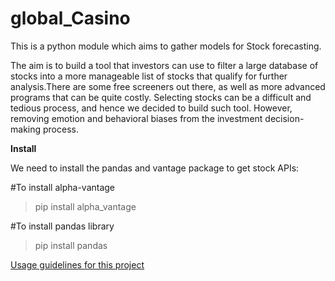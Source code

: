 # global_Casino
This is a python module which aims to gather models for Stock forecasting.

The aim is to build a tool that investors can use to filter a large database of stocks into a more manageable list of stocks that qualify for further analysis.There are some free screeners out there, as well as more advanced programs that can be quite costly. Selecting stocks can be a difficult and tedious process, and hence we decided to build such tool. 
However, removing emotion and behavioral biases from the investment decision-making process.

**Install**

We need to install the pandas and vantage package to get stock APIs:

  #To install alpha-vantage
  >pip install alpha_vantage                                     
  
  #To install pandas library
  >pip install pandas                                                 

[Usage guidelines for this project](docs/Usage.md)


